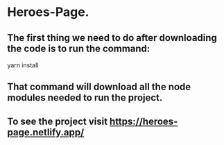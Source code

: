 # Heroes-Page.

## The first thing we need to do after downloading the code is to run the command:

yarn install

## That command will download all the node modules needed to run the project.


## To see the project visit https://heroes-page.netlify.app/